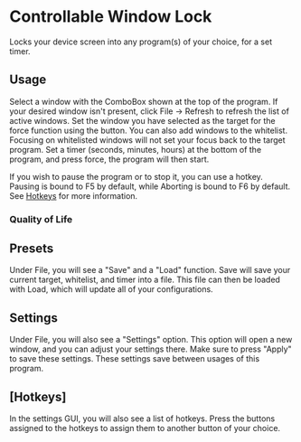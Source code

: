 # Controllable Window Lock
Locks your device screen into any program(s) of your choice, for a set timer.

## Usage
Select a window with the ComboBox shown at the top of the program. If your desired window isn't present, click File -> Refresh to refresh the list of active windows.
Set the window you have selected as the target for the force function using the button.
You can also add windows to the whitelist. Focusing on whitelisted windows will not set your focus back to the target program.
Set a timer (seconds, minutes, hours) at the bottom of the program, and press force, the program will then start.

If you wish to pause the program or to stop it, you can use a hotkey.
Pausing is bound to F5 by default, while Aborting is bound to F6 by default.
See [Hotkeys](#hotkeys) for more information.

### Quality of Life
## Presets
Under File, you will see a "Save" and a "Load" function.
Save will save your current target, whitelist, and timer into a file.
This file can then be loaded with Load, which will update all of your configurations.

## Settings
Under File, you will also see a "Settings" option.
This option will open a new window, and you can adjust your settings there.
Make sure to press "Apply" to save these settings.
These settings save between usages of this program.

## [Hotkeys]
In the settings GUI, you will also see a list of hotkeys.
Press the buttons assigned to the hotkeys to assign them to another button of your choice.